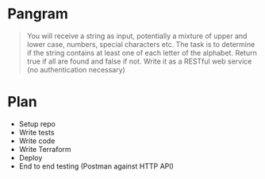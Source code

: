 # Pangram

> You will receive a string as input, potentially a mixture of upper and lower case, numbers, special characters etc. The task is to determine if the string contains at least one of each letter of the alphabet. Return true if all are found and false if not. Write it as a RESTful web service (no authentication necessary)


# Plan
- Setup repo
- Write tests
- Write code
- Write Terraform
- Deploy
- End to end testing (Postman against HTTP API)